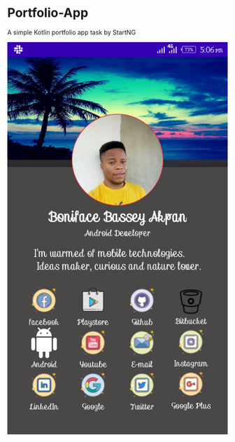 # Portfolio-App
A simple Kotlin portfolio app task by StartNG

![Screenshots](https://github.com/Officialboniface/Portfolio-App/blob/master/Screenshot_20200423-170620.png)
